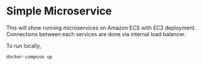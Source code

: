 # Simple Microservice

This will show running microservices on Amazon ECS with EC2 deployment.
Connections between each services are done via internal load balancer.

To run locally,

```
docker-compose up
```